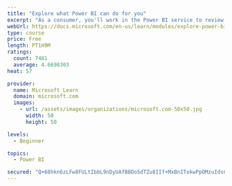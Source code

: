 ```yaml
---
title: "Explore what Power BI can do for you"
excerpt: "As a consumer, you'll work in the Power BI service to review and interact with content that has been shared with you. This module provides the foundational information that you need to work effectively in the Power BI service."
webUrl: https://docs.microsoft.com/en-us/learn/modules/explore-power-bi-service/
type: course
price: Free
length: PT1H9M
ratings:
  count: 7481
  average: 4.6698303
heat: 57

provider:
  name: Microsoft Learn
  domain: microsoft.com
  images:
    - url: /assets/images/organizations/microsoft.com-50x50.jpg
      width: 50
      height: 50

levels:
  - Beginner

topics:
  - Power BI

secured: "Q+68hkn6zLFw8FULtIbbL9nDyUAfBBDo5dTZu8IIf+MxBnITokwPpOMzuIdsCr7sg7QjvgZdXTHhDFNKmV3Y3yJqy0q+5jqkP6E57yzBKSw5NaLCVqTEIEkHP7Qo59qQuGxRyOHjdBqF3/7S/emB/eoxeAuVI3GI8sqbTFf2NZPsCJN5FXliCtApjaFNuUR6GrQ8zgRv/YqP3An4XATifkbi4LGGn1/8FhE0Qpp9CH2V2HTdzTfhLr3KWQKHcZrhjX3KskVLkIwEETPL13630FvhX6gqtUDqkK9cfv9tWlCwZj099PI7+sqZLnFXXCIEP1MBuezXJ2xpWa6/fxcuPHQmXIb+fRlzwt0sERn90FrO/Hvs4DZT7O0XKM73vUhtXPvCSBmnUOegM5dPkk7aIynKIHERlIU1WErMgVVbqhY=;yQEj1e3d1w2z7BTPT0KRjg=="
---
```


